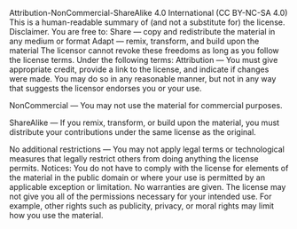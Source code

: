 Attribution-NonCommercial-ShareAlike 4.0 International (CC BY-NC-SA 4.0) This is a human-readable summary of (and not a substitute for) the license. Disclaimer. You are free to: Share — copy and redistribute the material in any medium or format Adapt — remix, transform, and build upon the material The licensor cannot revoke these freedoms as long as you follow the license terms. Under the following terms: Attribution — You must give appropriate credit, provide a link to the license, and indicate if changes were made. You may do so in any reasonable manner, but not in any way that suggests the licensor endorses you or your use.

NonCommercial — You may not use the material for commercial purposes.

ShareAlike — If you remix, transform, or build upon the material, you must distribute your contributions under the same license as the original.

No additional restrictions — You may not apply legal terms or technological measures that legally restrict others from doing anything the license permits. Notices: You do not have to comply with the license for elements of the material in the public domain or where your use is permitted by an applicable exception or limitation. No warranties are given. The license may not give you all of the permissions necessary for your intended use. For example, other rights such as publicity, privacy, or moral rights may limit how you use the material.
